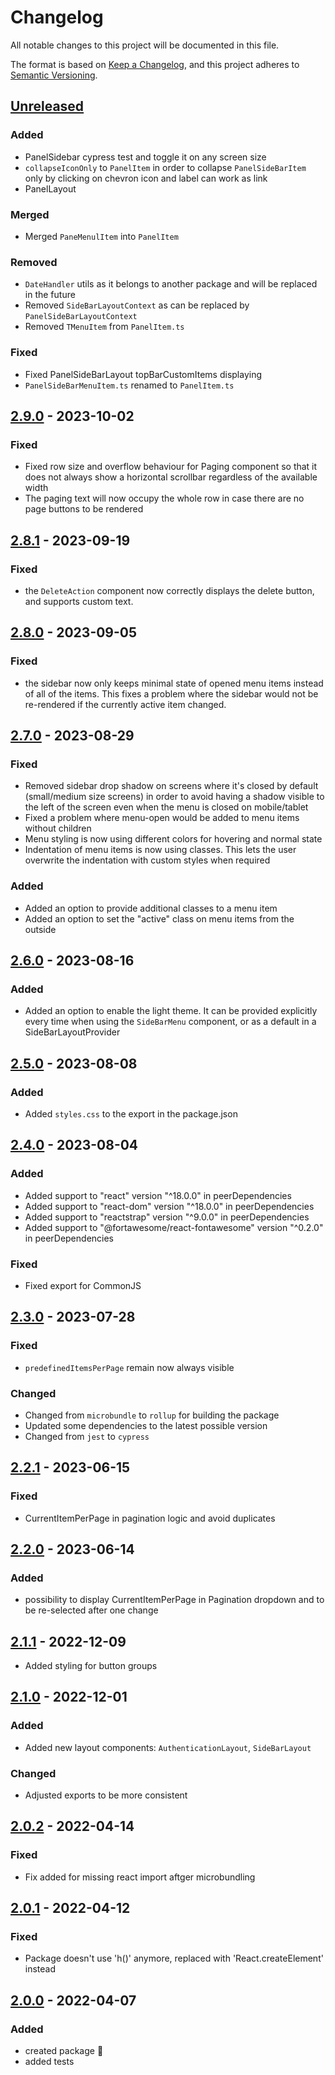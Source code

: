 # Changelog

All notable changes to this project will be documented in this file.

The format is based on [Keep a Changelog](https://keepachangelog.com/en/1.0.0/),
and this project adheres to [Semantic Versioning](https://semver.org/spec/v2.0.0.html).

## [Unreleased]

### Added

- PanelSidebar cypress test and toggle it on any screen size
- `collapseIconOnly` to `PanelItem` in order to collapse `PanelSideBarItem` only by clicking on chevron icon and label can work as link
- PanelLayout

### Merged

- Merged `PaneMenulItem` into `PanelItem`

### Removed

- `DateHandler` utils as it belongs to another package and will be replaced in the future
- Removed `SideBarLayoutContext` as can be replaced by `PanelSideBarLayoutContext`
- Removed `TMenuItem` from `PanelItem.ts`

### Fixed

- Fixed PanelSideBarLayout topBarCustomItems displaying
- `PanelSideBarMenuItem.ts` renamed to `PanelItem.ts`

## [2.9.0] - 2023-10-02

### Fixed

- Fixed row size and overflow behaviour for Paging component so that it does not always show a horizontal scrollbar regardless of the available width
- The paging text will now occupy the whole row in case there are no page buttons to be rendered

## [2.8.1] - 2023-09-19

### Fixed

- the `DeleteAction` component now correctly displays the delete button, and supports custom text.

## [2.8.0] - 2023-09-05

### Fixed

- the sidebar now only keeps minimal state of opened menu items instead of all of the items. This fixes a problem where the sidebar would not be re-rendered if the currently active item changed.

## [2.7.0] - 2023-08-29

### Fixed

- Removed sidebar drop shadow on screens where it's closed by default (small/medium size screens) in order to avoid having a shadow visible to the left of the screen even when the menu is closed on mobile/tablet
- Fixed a problem where menu-open would be added to menu items without children
- Menu styling is now using different colors for hovering and normal state
- Indentation of menu items is now using classes. This lets the user overwrite the indentation with custom styles when required

### Added

- Added an option to provide additional classes to a menu item
- Added an option to set the "active" class on menu items from the outside

## [2.6.0] - 2023-08-16

### Added

- Added an option to enable the light theme. It can be provided explicitly every time when using the `SideBarMenu` component, or as a default in a SideBarLayoutProvider

## [2.5.0] - 2023-08-08

### Added

- Added `styles.css` to the export in the package.json

## [2.4.0] - 2023-08-04

### Added

- Added support to "react" version "^18.0.0" in peerDependencies
- Added support to "react-dom" version "^18.0.0" in peerDependencies
- Added support to "reactstrap" version "^9.0.0" in peerDependencies
- Added support to "@fortawesome/react-fontawesome" version "^0.2.0" in peerDependencies

### Fixed

- Fixed export for CommonJS

## [2.3.0] - 2023-07-28

### Fixed

- `predefinedItemsPerPage` remain now always visible

### Changed

- Changed from `microbundle` to `rollup` for building the package
- Updated some dependencies to the latest possible version
- Changed from `jest` to `cypress`

## [2.2.1] - 2023-06-15

### Fixed

- CurrentItemPerPage in pagination logic and avoid duplicates

## [2.2.0] - 2023-06-14

### Added

- possibility to display CurrentItemPerPage in Pagination dropdown and to be re-selected after one change

## [2.1.1] - 2022-12-09

- Added styling for button groups

## [2.1.0] - 2022-12-01

### Added

- Added new layout components: `AuthenticationLayout`, `SideBarLayout`

### Changed

- Adjusted exports to be more consistent

## [2.0.2] - 2022-04-14

### Fixed

- Fix added for missing react import aftger microbundling

## [2.0.1] - 2022-04-12

### Fixed

- Package doesn't use 'h()' anymore, replaced with 'React.createElement' instead

## [2.0.0] - 2022-04-07

### Added

- created package :tada:
- added tests

[unreleased]: https://github.com/neolution-ch/react-pattern-ui/compare/2.9.0...HEAD
[2.1.1]: https://github.com/neolution-ch/react-pattern-ui/compare/2.1.0...2.1.1
[2.1.0]: https://github.com/neolution-ch/react-pattern-ui/compare/2.0.2...2.1.0
[2.0.2]: https://github.com/neolution-ch/react-pattern-ui/compare/2.0.1...2.0.2
[2.0.1]: https://github.com/neolution-ch/react-pattern-ui/compare/2.0.0...2.0.1
[2.0.0]: https://github.com/neolution-ch/react-pattern-ui/compare/45cbeb76034667019da84605082679900f506d75...2.0.0
[2.9.0]: https://github.com/neolution-ch/react-pattern-ui/compare/2.8.1...2.9.0
[2.8.1]: https://github.com/neolution-ch/react-pattern-ui/compare/2.8.0...2.8.1
[2.8.0]: https://github.com/neolution-ch/react-pattern-ui/compare/2.7.0...2.8.0
[2.7.0]: https://github.com/neolution-ch/react-pattern-ui/compare/2.6.0...2.7.0
[2.6.0]: https://github.com/neolution-ch/react-pattern-ui/compare/2.5.0...2.6.0
[2.5.0]: https://github.com/neolution-ch/react-pattern-ui/compare/2.4.0...2.5.0
[2.4.0]: https://github.com/neolution-ch/react-pattern-ui/compare/2.3.0...2.4.0
[2.3.0]: https://github.com/neolution-ch/react-pattern-ui/compare/2.2.1...2.3.0
[2.2.1]: https://github.com/neolution-ch/react-pattern-ui/compare/2.2.0...2.2.1
[2.2.0]: https://github.com/neolution-ch/react-pattern-ui/releases/tag/2.2.0
